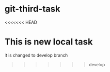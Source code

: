 # git-third-task
<<<<<<< HEAD

This is new local task
=======
It is changed to develop branch
>>>>>>> develop
